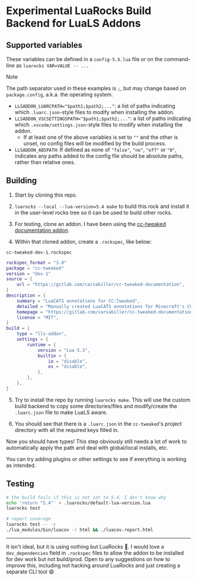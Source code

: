 # Experimental LuaRocks Build Backend for LuaLS Addons

## Supported variables

These variables can be defined in a `config-5.X.lua` file or on the command-line as `luarocks VAR=VALUE -- ...`

> [!NOTE]
> The path separator used in these examples is `;`, but may change based on `package.config`, a.k.a. the operating system.

-   `LLSADDON_LUARCPATH="$path1;$path2;..."`: a list of paths indicating which `.luarc.json`-style files to modify when installing the addon.
-   `LLSADDON_VSCSETTINGSPATH="$path1;$path2;..."`: a list of paths indicating which `.vscode/settings.json`-style files to modify when installing the addon.
    -   If at least one of the above variables is set to `""` and the other is unset, no config files will be modified by the build process.
-   `LLSADDON_ABSPATH`: If defined as none of `"false"`, `"no"`, `"off"` or `"0"`, indicates any paths added to the config file should be absolute paths, rather than relative ones.

## Building

1. Start by cloning this repo.

2. `luarocks --local --lua-version=5.4 make` to build this rock and install it in the user-level rocks tree so it can be used to build other rocks.

3. For testing, clone an addon. I have been using the [cc-tweaked documentation addon](https://gitlab.com/carsakiller/cc-tweaked-documentation).

4. Within that cloned addon, create a `.rockspec`, like below:

`cc-tweaked-dev-1.rockspec`

```lua
rockspec_format = "3.0"
package = "cc-tweaked"
version = "dev-1"
source = {
    url = "https://gitlab.com/carsakiller/cc-tweaked-documentation",
}
description = {
    summary = "LuaCATS annotations for CC:Tweaked",
    detailed = "Manually created LuaCATS annotations for Minecraft's CC:Tweaked computer mod",
    homepage = "https://gitlab.com/carsakiller/cc-tweaked-documentation",
    license = "MIT",
}
build = {
    type = "lls-addon",
    settings = {
        runtime = {
            version = "Lua 5.3",
            builtin = {
                io = "disable",
                os = "disable",
            },
        },
    },
}
```

5. Try to install the repo by running `luarocks make`. This will use the custom build backend to copy some directories/files and modify/create the `.luarc.json` file to make LuaLS aware.

6. You should see that there is a `.luarc.json` in the `cc-tweaked`'s project directory with all the required keys filled in.

Now you should have types! This step obviously still needs a lot of work to automatically apply the path and deal with global/local installs, etc.

You can try adding plugins or other settings to see if everything is working as intended.

## Testing

```sh
# the build fails if this is not set to 5.4, I don't know why
echo 'return "5.4"' > .luarocks/default-lua-version.lua
luarocks test

# report coverage
luarocks test -- -c
./lua_modules/bin/luacov -r html && ./luacov.report.html
```

---

It isn't ideal, but it is using nothing but LuaRocks 🤷. I would love a `dev_dependencies` field in `.rockspec` files to allow the addon to be installed for dev work but not build/prod. Open to any suggestions on how to improve this, including not hacking around LuaRocks and just creating a separate CLI tool 😄
